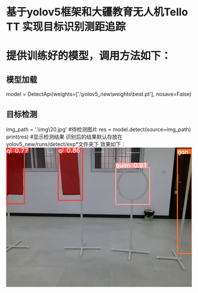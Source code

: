 # 基于yolov5框架和大疆教育无人机Tello TT 实现目标识别测距追踪
# 提供训练好的模型，调用方法如下：
## 模型加载
model = DetectApi(weights=['.\\yolov5_new\\weights\\best.pt'], nosave=False)
## 目标检测
img_path = '.\\img\\20.jpg'  #待检测图片
res = model.detect(source=img_path)
print(res)  #显示检测结果
识别后的结果默认存放在yolov5_new/runs/detect/exp*文件夹下
效果如下：
![](yolov5_new/runs/detect/exp/20.jpg)